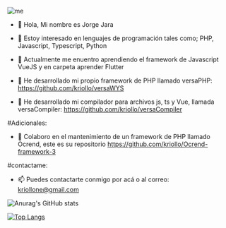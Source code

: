 <p >

![me](https://user-images.githubusercontent.com/32275426/209872058-bb9a8a27-5a0a-46d0-8c58-d62ac345effe.png)
  
</center>


- 👋 Hola, Mi nombre es Jorge Jara
- 👀 Estoy interesado en lenguajes de programación tales como; PHP, Javascript, Typescript, Python
- 🌱 Actualmente me enuentro aprendiendo el framework de Javascript VueJS y en carpeta aprender Flutter
  
- 💞️ He desarrollado mi propio framework de PHP llamado versaPHP: https://github.com/kriollo/versaWYS
- 🔄️ He desarrollado mi compilador para archivos js, ts y Vue, llamada versaCompiler: https://github.com/kriollo/versaCompiler

#Adicionales:
  
- 💞️ Colaboro en el mantenimiento de un framework de PHP llamado Ocrend, este es su repositorio https://github.com/kriollo/Ocrend-framework-3

#contactame:
  
- 📫 Puedes contactarte conmigo por acá o al correo: kriollone@gmail.com


![Anurag's GitHub stats](https://github-readme-stats.vercel.app/api?username=kriollo&show_icons=true&theme=radical)

[![Top Langs](https://github-readme-stats.vercel.app/api/top-langs/?username=kriollo&layout=compact)](https://github.com/anuraghazra/github-readme-stats)

<!---
kriollo/kriollo is a ✨ special ✨ repository because its `README.md` (this file) appears on your GitHub profile.
You can click the Preview link to take a look at your changes.
--->
